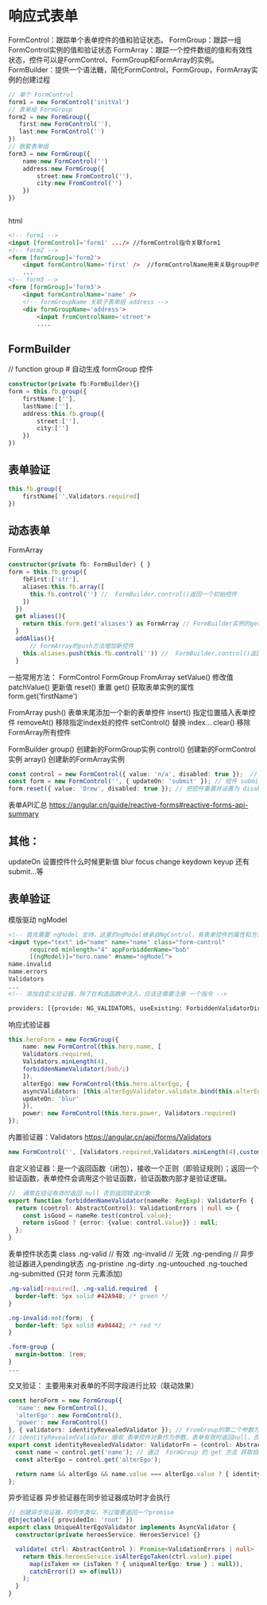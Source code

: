 # 响应式表单
FormControl：跟踪单个表单控件的值和验证状态。
FormGroup：跟踪一组FormControl实例的值和验证状态
FormArray：跟踪一个控件数组的值和有效性状态，控件可以是FormControl、FormGroup和FormArray的实例。
FormBuilder：提供一个语法糖，简化FormControl，FormGroup，FormArray实例的创建过程
```ts
// 单个 FormControl
form1 = new FormControl('initVal')
// 表单组 FormGroup
form2 = new FormGroup({
   first:new FormControl(''),
   last:new FormControl('')
})
// 嵌套表单组
form3 = new FormGroup({
    name:new FormControl('')
    address:new FormGroup({
        street:new FromControl(''),
        city:new FromControl('')
    })
})
  

```
html
```html
<!-- form1 -->
<input [formControl]='form1' .../> //formControl指令关联form1
<!-- form2 -->
<form [formGroup]='form2'>
    <input formControlName='first' />  //formControlName用来关联group中的FormControl
    ...
<!-- form3 -->
<form [formGroup]='form3'>
    <input formControlName='name' />
    <!-- formGroupName 关联子表单组 address -->
    <div formGroupName='address'>
        <input fromControlName='street'>
        ....

```

## FormBuilder
// function
group # 自动生成 formGroup 控件

```ts
constructor(private fb:FormBuilder){}
form = this.fb.group({
    firstName:[''],
    lastName:[''],
    address:this.fb.group({
        street:[''],
        city:['']
    })
})

```

## 表单验证
```ts
this.fb.group({
    firstName['',Validators.required]
})
```
## 动态表单
FormArray
```ts
constructor(private fb: FormBuilder) { }
form = this.fb.group({
    fbFirst:['str'],
    aliases:this.fb.array([
      this.fb.control('') //  FormBuilder.control()返回一个初始控件
    ])
  })
  get aliases(){
    return this.form.get('aliases') as FormArray // FormBuilder实例的get方法返回 aliases 属性的值（值为FormArray的实例）
  }
  addAlias(){
      // FormArray的push方法增加新控件
    this.aliases.push(this.fb.control('')) //  FormBuilder.control()返回一个初始控件
  }
```

一些常用方法：
FormControl FormGroup FromArray
    setValue()  修改值
    patchValue() 更新值
    reset() 重置
    get() 获取表单实例的属性  form.get('firstName')
   

FromArray
    push() 表单末尾添加一个新的表单控件
    insert()  指定位置插入表单控件
    removeAt() 移除指定index处的控件
    setControl()  替换 index...
    clear() 移除FormArray所有控件

FormBuilder
    group() 创建新的FormGroup实例 
    control() 创建新的FormControl实例
    array() 创建新的FormArray实例 
```ts
const control = new FormControl({ value: 'n/a', disabled: true });  // 初始化表单，并禁用
const form = new FormControl('', { updateOn: 'submit' }); // 控件 submit 事件时更新
form.reset({ value: 'Drew', disabled: true }); // 把控件重置并设置为 disabled

```
表单API汇总
https://angular.cn/guide/reactive-forms#reactive-forms-api-summary



## 其他：
updateOn 设置控件什么时候更新值 blur focus change keydown keyup 还有submit...等


## 表单验证

模版驱动 ngModel
```html
<!-- 首先需要 ngModel 支持，这里的ngModel继承自NgControl，有表单控件的属性和方法 -->
<input type="text" id="name" name="name" class="form-control"
      required minlength="4" appForbiddenName="bob"
      [(ngModel)]="hero.name" #name="ngModel">
name.invalid
name.errors
Validators
...
<!-- 添加自定义验证器，除了在构造函数中注入，应该还需要注册 一个指令 -->

providers: [{provide: NG_VALIDATORS, useExisting: ForbiddenValidatorDirective, multi: true}]

```

响应式验证器
```ts
this.heroForm = new FormGroup({
    name: new FormControl(this.hero.name, [
    Validators.required,
    Validators.minLength(4),
    forbiddenNameValidator(/bob/i)
    ]),
    alterEgo: new FormControl(this.hero.alterEgo, {
    asyncValidators: [this.alterEgoValidator.validate.bind(this.alterEgoValidator)],//异步
    updateOn: 'blur'
    }),
    power: new FormControl(this.hero.power, Validators.required)
});
```


内置验证器：Validators
https://angular.cn/api/forms/Validators
```ts
new FormControl('', [Validators.required,Validators.minLength(4),custom(bob/i)]) // custom 自定义验证器

```
自定义验证器：是一个返回函数（闭包），接收一个正则（即验证规则）；返回一个验证函数，表单控件会调用这个验证函数，验证函数内部才是验证逻辑。
```ts
//  通常在验证有效时返回 null 否则返回错误对象
export function forbiddenNameValidator(nameRe: RegExp): ValidatorFn {
  return (control: AbstractControl): ValidationErrors | null => {
    const isGood = nameRe.test(control.value);
    return isGood ? {error: {value: control.value}} : null;
  };
}
```

表单控件状态类 class 
.ng-valid  // 有效
.ng-invalid // 无效
.ng-pending // 异步验证器进入pending状态
.ng-pristine
.ng-dirty
.ng-untouched
.ng-touched
.ng-submitted (只对 form 元素添加)
```css
.ng-valid[required], .ng-valid.required  {
  border-left: 5px solid #42A948; /* green */
}

.ng-invalid:not(form)  {
  border-left: 5px solid #a94442; /* red */
}

.form-group {
  margin-bottom: 1rem;
}
...
```

交叉验证：
主要用来对表单的不同字段进行比较（联动效果）
```ts
const heroForm = new FormGroup({
  'name': new FormControl(),
  'alterEgo': new FormControl(),
  'power': new FormControl()
}, { validators: identityRevealedValidator }); // FromGroup的第二个参数为验证器
// identityRevealedValidator 接收 表单控件对象作为参数，表单有效时返回null，否则 返回error对象
export const identityRevealedValidator: ValidatorFn = (control: AbstractControl): ValidationErrors | null => {
  const name = control.get('name'); // 通过  FormGroup 的 get 方法 获取自控件
  const alterEgo = control.get('alterEgo');

  return name && alterEgo && name.value === alterEgo.value ? { identityRevealed: true } : null;
};

```

异步验证器
异步验证器在同步验证器成功时才会执行

```ts
// 创建异步验证器，和同步类似，不过需要返回一个promise
@Injectable({ providedIn: 'root' })
export class UniqueAlterEgoValidator implements AsyncValidator {
  constructor(private heroesService: HeroesService) {}

  validate( ctrl: AbstractControl ): Promise<ValidationErrors | null> | Observable<ValidationErrors | null> {
    return this.heroesService.isAlterEgoTaken(ctrl.value).pipe(
      map(isTaken => (isTaken ? { uniqueAlterEgo: true } : null)),
      catchError(() => of(null))
    );
  }
}
```

